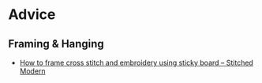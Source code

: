 # Advice

## Framing & Hanging

- [How to frame cross stitch and embroidery using sticky board – Stitched Modern](https://stitchedmodern.com/blogs/news/how-to-frame-cross-stitch-and-embroidery-using-sticky-board#)